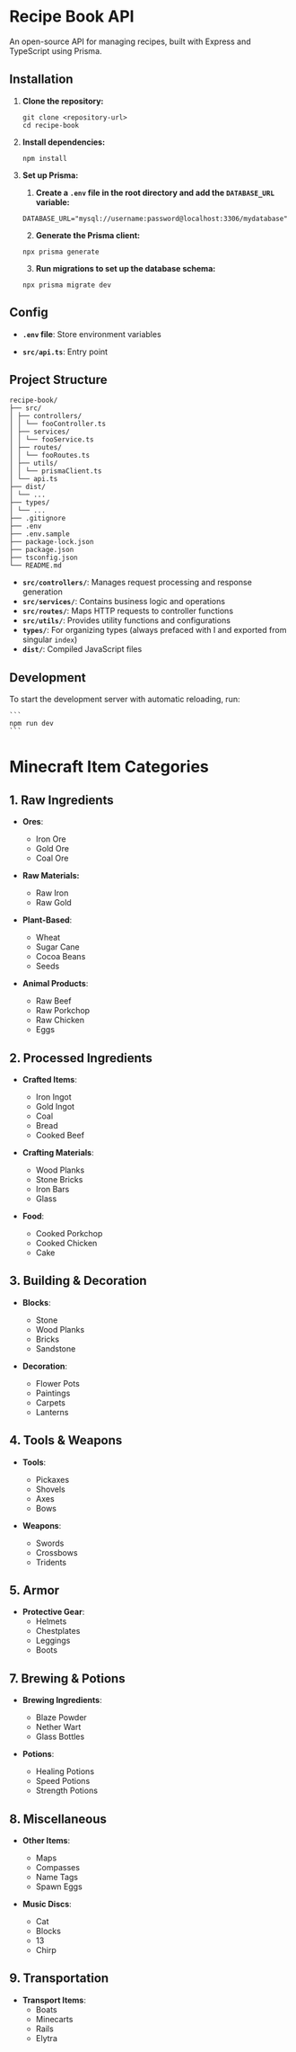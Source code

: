 # Recipe Book API

An open-source API for managing recipes, built with Express and TypeScript using Prisma.

## Installation

1. **Clone the repository:**

    ```
    git clone <repository-url>
    cd recipe-book
    ```

2. **Install dependencies:**

    ```
    npm install
    ```

3. **Set up Prisma:**

    1. **Create a `.env` file in the root directory and add the `DATABASE_URL` variable:**

    ```
    DATABASE_URL="mysql://username:password@localhost:3306/mydatabase"
    ```

    2. **Generate the Prisma client:**

    ```
    npx prisma generate
    ```

    3. **Run migrations to set up the database schema:**

    ```
    npx prisma migrate dev
    ```

## Config

- **`.env` file**: Store environment variables
  
- **`src/api.ts`**: Entry point

## Project Structure

```
recipe-book/
├── src/
│ ├── controllers/
│ │ └── fooController.ts
│ ├── services/
│ │ └── fooService.ts
│ ├── routes/
│ │ └── fooRoutes.ts
│ ├── utils/
│ │ └── prismaClient.ts
│ └── api.ts
├── dist/
│ └── ...
├── types/
│ └── ...
├── .gitignore
├── .env
├── .env.sample
├── package-lock.json
├── package.json
├── tsconfig.json
└── README.md
```

- **`src/controllers/`**: Manages request processing and response generation
- **`src/services/`**: Contains business logic and operations
- **`src/routes/`**: Maps HTTP requests to controller functions
- **`src/utils/`**: Provides utility functions and configurations
- **`types/`**: For organizing types (always prefaced with I<type> and exported from singular `index`)
- **`dist/`**: Compiled JavaScript files

## Development

To start the development server with automatic reloading, run:

    ```
    npm run dev
    ```

# Minecraft Item Categories

## 1. Raw Ingredients

- **Ores**: 
  - Iron Ore
  - Gold Ore
  - Coal Ore

- **Raw Materials:**
  - Raw Iron
  - Raw Gold

- **Plant-Based**: 
  - Wheat
  - Sugar Cane
  - Cocoa Beans
  - Seeds

- **Animal Products**: 
  - Raw Beef
  - Raw Porkchop
  - Raw Chicken
  - Eggs

## 2. Processed Ingredients

- **Crafted Items**: 
  - Iron Ingot
  - Gold Ingot
  - Coal
  - Bread
  - Cooked Beef

- **Crafting Materials**: 

  - Wood Planks
  - Stone Bricks
  - Iron Bars
  - Glass

- **Food**: 
  - Cooked Porkchop
  - Cooked Chicken
  - Cake

## 3. Building & Decoration

- **Blocks**: 
  - Stone
  - Wood Planks
  - Bricks
  - Sandstone

- **Decoration**: 
  - Flower Pots
  - Paintings
  - Carpets
  - Lanterns

## 4. Tools & Weapons

- **Tools**: 
  - Pickaxes
  - Shovels
  - Axes
  - Bows

- **Weapons**: 
  - Swords
  - Crossbows
  - Tridents

## 5. Armor

- **Protective Gear**: 
  - Helmets
  - Chestplates
  - Leggings
  - Boots

## 7. Brewing & Potions

- **Brewing Ingredients**: 
  - Blaze Powder
  - Nether Wart
  - Glass Bottles

- **Potions**: 
  - Healing Potions
  - Speed Potions
  - Strength Potions

## 8. Miscellaneous

- **Other Items**: 
  - Maps
  - Compasses
  - Name Tags
  - Spawn Eggs

- **Music Discs**: 
  - Cat
  - Blocks
  - 13
  - Chirp

## 9. Transportation

- **Transport Items**: 
  - Boats
  - Minecarts
  - Rails
  - Elytra
